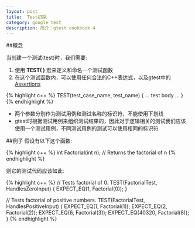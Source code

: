 ```yaml
---
layout: post
title:  Test初探
category: google test
description: 简介：gtest cookbook 4
---
```


##概念

当创建一个测试(test)时，我们需要:  
1. 使用 **TEST( )** 宏来定义和命名一个测试函数  
2. 在这个测试函数内，可以使用任何合法的C++表达式，以及gtest中的[Assertions](http://zhuzhenpeng.github.io/google%20test/2015/03/04/Assertion.html)

{% highlight c++ %}
TEST(test_case_name, test_name) {
 ... test body ...
}
{% endhighlight %}

* 两个参数分别作为测试用例和测试名称的标识符，不能使用下划线
* gtest时根据测试用例来组织测试结果的，因此对于逻辑相关的测试我们应该使用一个测试用例，不同测试用例的测试可以使用相同的标识符

##例子
假设有以下这个函数:

{% highlight c++ %}
int Factorial(int n); // Returns the factorial of n
{% endhighlight %}

则它的测试代码应该如此:

{% highlight c++ %}
// Tests factorial of 0.
TEST(FactorialTest, HandlesZeroInput) {
  EXPECT_EQ(1, Factorial(0));
}

// Tests factorial of positive numbers.
TEST(FactorialTest, HandlesPositiveInput) {
  EXPECT_EQ(1, Factorial(1));
  EXPECT_EQ(2, Factorial(2));
  EXPECT_EQ(6, Factorial(3));
  EXPECT_EQ(40320, Factorial(8));
}
{% endhighlight %}
